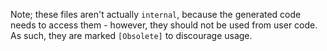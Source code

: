 ﻿Note; these files aren't actually `internal`, because the generated code needs to access them - however, they should not be
used from user code. As such, they are marked `[Obsolete]` to discourage usage.